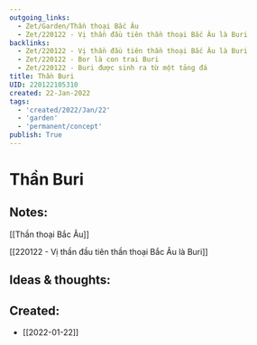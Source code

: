 ```yaml
---
outgoing_links:
  - Zet/Garden/Thần thoại Bắc Âu
  - Zet/220122 - Vị thần đầu tiên thần thoại Bắc Âu là Buri
backlinks:
  - Zet/220122 - Vị thần đầu tiên thần thoại Bắc Âu là Buri
  - Zet/220122 - Bor là con trai Buri
  - Zet/220122 - Buri được sinh ra từ một tảng đá
title: Thần Buri
UID: 220122105310
created: 22-Jan-2022
tags:
  - 'created/2022/Jan/22'
  - 'garden'
  - 'permanent/concept'
publish: True
---
```

# Thần Buri

## Notes:
[[Thần thoại Bắc Âu]]

[[220122 - Vị thần đầu tiên thần thoại Bắc Âu là Buri]]

## Ideas & thoughts:



## Created:
- [[2022-01-22]]
